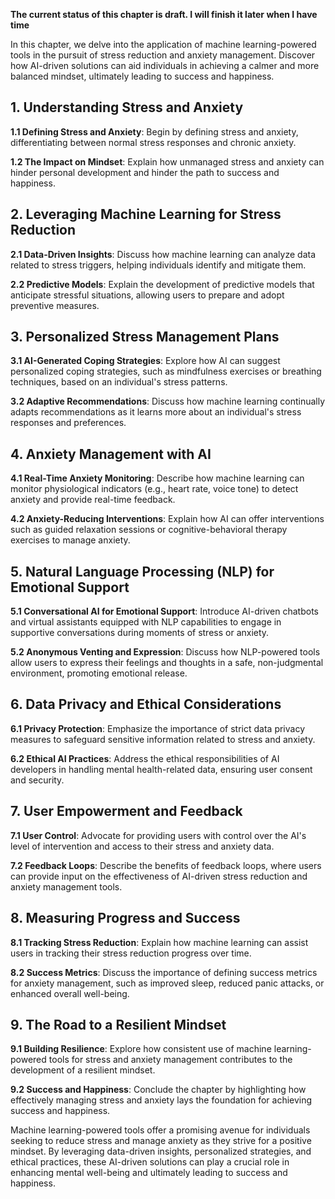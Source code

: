 **The current status of this chapter is draft. I will finish it later when I have time**

In this chapter, we delve into the application of machine learning-powered tools in the pursuit of stress reduction and anxiety management. Discover how AI-driven solutions can aid individuals in achieving a calmer and more balanced mindset, ultimately leading to success and happiness.

**1. Understanding Stress and Anxiety**
---------------------------------------

**1.1 Defining Stress and Anxiety**: Begin by defining stress and anxiety, differentiating between normal stress responses and chronic anxiety.

**1.2 The Impact on Mindset**: Explain how unmanaged stress and anxiety can hinder personal development and hinder the path to success and happiness.

**2. Leveraging Machine Learning for Stress Reduction**
-------------------------------------------------------

**2.1 Data-Driven Insights**: Discuss how machine learning can analyze data related to stress triggers, helping individuals identify and mitigate them.

**2.2 Predictive Models**: Explain the development of predictive models that anticipate stressful situations, allowing users to prepare and adopt preventive measures.

**3. Personalized Stress Management Plans**
-------------------------------------------

**3.1 AI-Generated Coping Strategies**: Explore how AI can suggest personalized coping strategies, such as mindfulness exercises or breathing techniques, based on an individual's stress patterns.

**3.2 Adaptive Recommendations**: Discuss how machine learning continually adapts recommendations as it learns more about an individual's stress responses and preferences.

**4. Anxiety Management with AI**
---------------------------------

**4.1 Real-Time Anxiety Monitoring**: Describe how machine learning can monitor physiological indicators (e.g., heart rate, voice tone) to detect anxiety and provide real-time feedback.

**4.2 Anxiety-Reducing Interventions**: Explain how AI can offer interventions such as guided relaxation sessions or cognitive-behavioral therapy exercises to manage anxiety.

**5. Natural Language Processing (NLP) for Emotional Support**
--------------------------------------------------------------

**5.1 Conversational AI for Emotional Support**: Introduce AI-driven chatbots and virtual assistants equipped with NLP capabilities to engage in supportive conversations during moments of stress or anxiety.

**5.2 Anonymous Venting and Expression**: Discuss how NLP-powered tools allow users to express their feelings and thoughts in a safe, non-judgmental environment, promoting emotional release.

**6. Data Privacy and Ethical Considerations**
----------------------------------------------

**6.1 Privacy Protection**: Emphasize the importance of strict data privacy measures to safeguard sensitive information related to stress and anxiety.

**6.2 Ethical AI Practices**: Address the ethical responsibilities of AI developers in handling mental health-related data, ensuring user consent and security.

**7. User Empowerment and Feedback**
------------------------------------

**7.1 User Control**: Advocate for providing users with control over the AI's level of intervention and access to their stress and anxiety data.

**7.2 Feedback Loops**: Describe the benefits of feedback loops, where users can provide input on the effectiveness of AI-driven stress reduction and anxiety management tools.

**8. Measuring Progress and Success**
-------------------------------------

**8.1 Tracking Stress Reduction**: Explain how machine learning can assist users in tracking their stress reduction progress over time.

**8.2 Success Metrics**: Discuss the importance of defining success metrics for anxiety management, such as improved sleep, reduced panic attacks, or enhanced overall well-being.

**9. The Road to a Resilient Mindset**
--------------------------------------

**9.1 Building Resilience**: Explore how consistent use of machine learning-powered tools for stress and anxiety management contributes to the development of a resilient mindset.

**9.2 Success and Happiness**: Conclude the chapter by highlighting how effectively managing stress and anxiety lays the foundation for achieving success and happiness.

Machine learning-powered tools offer a promising avenue for individuals seeking to reduce stress and manage anxiety as they strive for a positive mindset. By leveraging data-driven insights, personalized strategies, and ethical practices, these AI-driven solutions can play a crucial role in enhancing mental well-being and ultimately leading to success and happiness.
